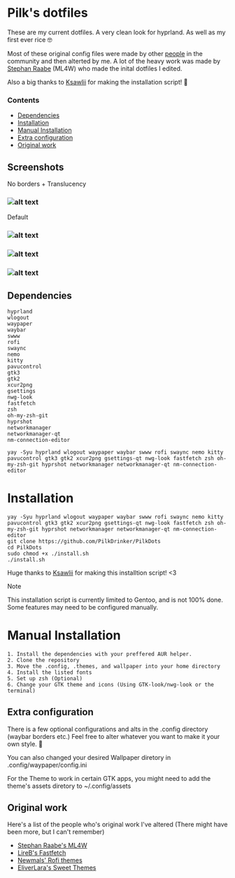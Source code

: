 # Pilk's dotfiles

These are my current dotfiles.
A very clean look for hyprland. As well as my first ever rice 🤓

Most of these original config files were made by other [people](https://github.com/PilkDrinker/PilkDots?tab=readme-ov-file#original-work) in the community and then alterted by me.
A lot of the heavy work was made by [Stephan Raabe](https://github.com/mylinuxforwork) (ML4W) who made the inital dotfiles I edited.

Also a big thanks to [Ksawlii](https://github.com/Ksawlii) for making the installation script! 💙

### Contents
- [Dependencies](https://github.com/PilkDrinker/PilkDots?tab=readme-ov-file#dependencies)
- [Installation](https://github.com/PilkDrinker/PilkDots?tab=readme-ov-file#installation)
- [Manual Installation](https://github.com/PilkDrinker/PilkDots?tab=readme-ov-file#manual-installation)
- [Extra configuration](https://github.com/PilkDrinker/PilkDots?tab=readme-ov-file#extra-configuration)
- [Original work](https://github.com/PilkDrinker/PilkDots?tab=readme-ov-file#original-work)


## Screenshots
No borders + Translucency 
### ![alt text](https://github.com/PilkDrinker/PilkDots/blob/master/screenshots/Sreenshot3.png)
Default
### ![alt text](https://github.com/PilkDrinker/dotfiles/blob/master/screenshots/Screenshot1.png)

### ![alt text](https://github.com/PilkDrinker/dotfiles/blob/master/screenshots/sc2.gif)

### ![alt text](https://github.com/PilkDrinker/dotfiles/blob/master/screenshots/sc1.gif)



## Dependencies
```
hyprland
wlogout
waypaper
waybar
swww
rofi
swaync
nemo
kitty
pavucontrol
gtk3
gtk2
xcur2png
gsettings
nwg-look
fastfetch
zsh
oh-my-zsh-git
hyprshot
networkmanager
networkmanager-qt
nm-connection-editor
 ```

```
yay -Syu hyprland wlogout waypaper waybar swww rofi swaync nemo kitty pavucontrol gtk3 gtk2 xcur2png gsettings-qt nwg-look fastfetch zsh oh-my-zsh-git hyprshot networkmanager networkmanager-qt nm-connection-editor
```
 
# Installation

```
yay -Syu hyprland wlogout waypaper waybar swww rofi swaync nemo kitty pavucontrol gtk3 gtk2 xcur2png gsettings-qt nwg-look fastfetch zsh oh-my-zsh-git hyprshot networkmanager networkmanager-qt nm-connection-editor
git clone https://github.com/PilkDrinker/PilkDots
cd PilkDots
sudo chmod +x ./install.sh
./install.sh
```
Huge thanks to [Ksawlii](https://github.com/Ksawlii) for making this installtion script! <3

> [!NOTE]
> This installation script is currently limited to Gentoo, and is not 100% done. Some features may need to be configured manually.

# Manual Installation
```
1. Install the dependencies with your preffered AUR helper.
2. Clone the repository
3. Move the .config, .themes, and wallpaper into your home directory
4. Install the listed fonts
5. Set up zsh (Optional)
6. Change your GTK theme and icons (Using GTK-look/nwg-look or the terminal)
```

## Extra configuration
There is a few optional configurations and alts in the .config directory (waybar borders etc.) Feel free to alter whatever you want to make it your own style. 🥰

You can also changed your desired Wallpaper diretory in .config/waypaper/config.ini

For the Theme to work in certain GTK apps, you might need to add the theme's assets diretory to ~/.config/assets


## Original work
Here's a list of the people who's original work I've altered (There might have been more, but I can't remember)

- [Stephan Raabe's ML4W](https://github.com/mylinuxforwork)
- [LireB's Fastfetch](https://github.com/LierB/fastfetch)
- [Newmals' Rofi themes](https://github.com/newmanls/rofi-themes-collection)
- [EliverLara's Sweet Themes](https://github.com/EliverLara/Sweet)
  


